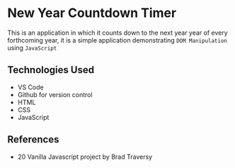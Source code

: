 # New Year Countdown Timer

This is an application in which it counts down to the next year year of every forthcoming year, it is a simple application demonstrating `DOM Manipulation` using `JavaScript`

## Technologies Used

-   VS Code
-   Github for version control
-   HTML
-   CSS
-   JavaScript

## References

-   20 Vanilla Javascript project by Brad Traversy
